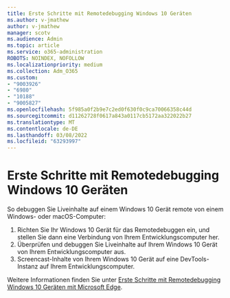 ```yaml
---
title: Erste Schritte mit Remotedebugging Windows 10 Geräten
ms.author: v-jmathew
author: v-jmathew
manager: scotv
ms.audience: Admin
ms.topic: article
ms.service: o365-administration
ROBOTS: NOINDEX, NOFOLLOW
ms.localizationpriority: medium
ms.collection: Adm_O365
ms.custom:
- "9003926"
- "6980"
- "10188"
- "9005827"
ms.openlocfilehash: 5f985a0f2b9e7c2ed0f630f0c9ca70066358c44d
ms.sourcegitcommit: d11262728f0617a843a0117cb5172aa322022b27
ms.translationtype: MT
ms.contentlocale: de-DE
ms.lasthandoff: 03/08/2022
ms.locfileid: "63293997"
---
```

# <a name="get-started-with-remotely-debugging-windows-10-devices"></a>Erste Schritte mit Remotedebugging Windows 10 Geräten

So debuggen Sie Liveinhalte auf einem Windows 10 Gerät remote von einem Windows- oder macOS-Computer:

1. Richten Sie Ihr Windows 10 Gerät für das Remotedebuggen ein, und stellen Sie dann eine Verbindung von Ihrem Entwicklungscomputer her.
2. Überprüfen und debuggen Sie Liveinhalte auf Ihrem Windows 10 Gerät von Ihrem Entwicklungscomputer aus.
3. Screencast-Inhalte von Ihrem Windows 10 Gerät auf eine DevTools-Instanz auf Ihrem Entwicklungscomputer.

Weitere Informationen finden Sie unter [Erste Schritte mit Remotedebugging Windows 10 Geräten mit Microsoft Edge](https://go.microsoft.com/fwlink/?linkid=2142172).
